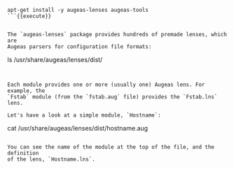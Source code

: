 ```
apt-get install -y augeas-lenses augeas-tools
```{{execute}}


The `augeas-lenses` package provides hundreds of premade lenses, which are
Augeas parsers for configuration file formats:

```
ls /usr/share/augeas/lenses/dist/
```{{execute}}


Each module provides one or more (usually one) Augeas lens. For example, the
`Fstab` module (from the `fstab.aug` file) provides the `Fstab.lns` lens.

Let's have a look at a simple module, `Hostname`:

```
cat /usr/share/augeas/lenses/dist/hostname.aug
```{{execute}}

You can see the name of the module at the top of the file, and the definition
of the lens, `Hostname.lns`.
